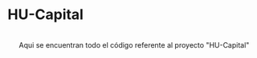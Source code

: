 # HU-Capital
    
<center>
<br> Aqui se encuentran todo el código referente al proyecto "HU-Capital"
</center>
